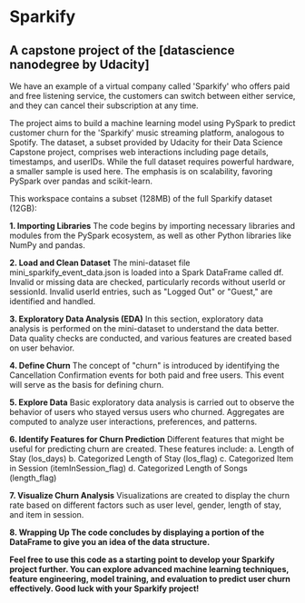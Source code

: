 # Sparkify
## A capstone project of the [datascience nanodegree by Udacity]

We have an example of a virtual company called 'Sparkify' who offers paid and free listening service, the customers can switch between either service, and they can cancel their subscription at any time.

The project aims to build a machine learning model using PySpark to predict customer churn for the 'Sparkify' music streaming platform, analogous to Spotify. The dataset, a subset provided by Udacity for their Data Science Capstone project, comprises web interactions including page details, timestamps, and userIDs. While the full dataset requires powerful hardware, a smaller sample is used here. The emphasis is on scalability, favoring PySpark over pandas and scikit-learn.

This workspace contains a subset (128MB) of the full Sparkify dataset (12GB):

<b>1. Importing Libraries</b>
The code begins by importing necessary libraries and modules from the PySpark ecosystem, as well as other Python libraries like NumPy and pandas.

<b>2. Load and Clean Dataset</b>
The mini-dataset file mini_sparkify_event_data.json is loaded into a Spark DataFrame called df. Invalid or missing data are checked, particularly records without userId or sessionId. Invalid userId entries, such as "Logged Out" or "Guest," are identified and handled.

<b>3. Exploratory Data Analysis (EDA)</b>
In this section, exploratory data analysis is performed on the mini-dataset to understand the data better. Data quality checks are conducted, and various features are created based on user behavior.

<b>4. Define Churn</b>
The concept of "churn" is introduced by identifying the Cancellation Confirmation events for both paid and free users. This event will serve as the basis for defining churn.

<b>5. Explore Data</b>
Basic exploratory data analysis is carried out to observe the behavior of users who stayed versus users who churned. Aggregates are computed to analyze user interactions, preferences, and patterns.

<b>6. Identify Features for Churn Prediction</b>
Different features that might be useful for predicting churn are created. These features include:
a. Length of Stay (los_days)
b. Categorized Length of Stay (los_flag)
c. Categorized Item in Session (itemInSession_flag)
d. Categorized Length of Songs (length_flag)

<b>7. Visualize Churn Analysis</b>
Visualizations are created to display the churn rate based on different factors such as user level, gender, length of stay, and item in session.

<b>8. Wrapping Up
The code concludes by displaying a portion of the DataFrame to give you an idea of the data structure.

Feel free to use this code as a starting point to develop your Sparkify project further. You can explore advanced machine learning techniques, feature engineering, model training, and evaluation to predict user churn effectively. Good luck with your Sparkify project!
